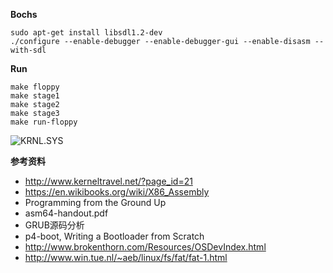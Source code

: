 **Bochs**

    sudo apt-get install libsdl1.2-dev
    ./configure --enable-debugger --enable-debugger-gui --enable-disasm --with-sdl

**Run**

    make floppy
    make stage1
    make stage2
    make stage3
	make run-floppy

![KRNL.SYS](http://git.oschina.net/heguangyu5/my-bootloader/raw/master/bochs-screenshot.png)

**参考资料**

- http://www.kerneltravel.net/?page_id=21
- https://en.wikibooks.org/wiki/X86_Assembly
- Programming from the Ground Up
- asm64-handout.pdf
- GRUB源码分析
- p4-boot, Writing a Bootloader from Scratch
- http://www.brokenthorn.com/Resources/OSDevIndex.html 
- http://www.win.tue.nl/~aeb/linux/fs/fat/fat-1.html
